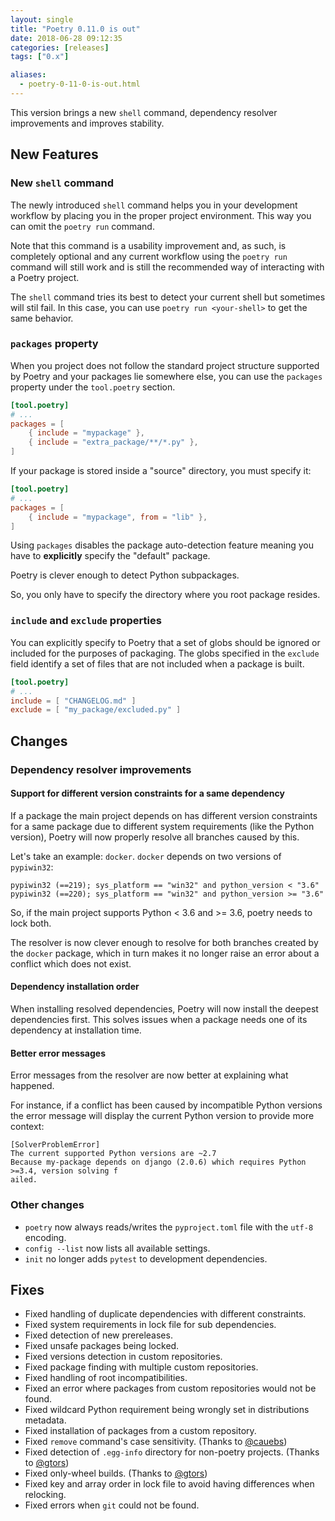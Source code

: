 ```yaml
---
layout: single
title: "Poetry 0.11.0 is out"
date: 2018-06-28 09:12:35
categories: [releases]
tags: ["0.x"]

aliases:
  - poetry-0-11-0-is-out.html
---
```


This version brings a new `shell` command, dependency resolver improvements and improves stability.

## New Features

### New `shell` command

The newly introduced `shell` command helps you in your development workflow
by placing you in the proper project environment. This way you can omit the `poetry run` command.

Note that this command is a usability improvement and, as such, is completely optional and
any current workflow using the `poetry run` command will still work and is still the recommended
way of interacting with a Poetry project.

<aside class="note">
<p>The <code>shell</code> command tries its best to detect your current shell but sometimes will stil fail.
In this case, you can use <code>poetry run &lt;your-shell&gt;</code> to get the same behavior.</p>
</aside>

### `packages` property

When you project does not follow the standard project structure supported by Poetry and
your packages lie somewhere else, you can use the `packages` property under the `tool.poetry` section.

```toml
[tool.poetry]
# ...
packages = [
    { include = "mypackage" },
    { include = "extra_package/**/*.py" },
]
```

If your package is stored inside a "source" directory, you must specify it:

```toml
[tool.poetry]
# ...
packages = [
    { include = "mypackage", from = "lib" },
]
```

<aside class="note">
<p>Using <code>packages</code> disables the package auto-detection feature meaning you have to <strong>explicitly</strong> specify the "default" package.</p>
</aside>

<aside class="note">
<p>Poetry is clever enough to detect Python subpackages.</p>
<p>So, you only have to specify the directory where you root package resides.</p>
</aside>

### `include` and `exclude` properties

You can explicitly specify to Poetry that a set of globs should be ignored or included for the purposes of packaging. The globs specified in the `exclude` field identify a set of files that are not included when a package is built.

```toml
[tool.poetry]
# ...
include = [ "CHANGELOG.md" ]
exclude = [ "my_package/excluded.py" ]
```

## Changes

### Dependency resolver improvements

#### Support for different version constraints for a same dependency

If a package the main project depends on has different version constraints for a same
package due to different system requirements (like the Python version), Poetry will
now properly resolve all branches caused by this.

Let's take an example: `docker`. `docker` depends on two versions of `pypiwin32`:

```text
pypiwin32 (==219); sys_platform == "win32" and python_version < "3.6"
pypiwin32 (==220); sys_platform == "win32" and python_version >= "3.6"
```

So, if the main project supports Python < 3.6 and >= 3.6, poetry needs to lock both.

The resolver is now clever enough to resolve for both branches created by the `docker` package,
which in turn makes it no longer raise an error about a conflict which does not exist.

#### Dependency installation order

When installing resolved dependencies, Poetry will now install the deepest dependencies
first. This solves issues when a package needs one of its dependency at installation time.

#### Better error messages

Error messages from the resolver are now better at explaining what happened.

For instance, if a conflict has been caused by incompatible Python versions the
error message will display the current Python version to provide more context:

```text
[SolverProblemError]
The current supported Python versions are ~2.7
Because my-package depends on django (2.0.6) which requires Python >=3.4, version solving f
ailed.
```

### Other changes

- `poetry` now always reads/writes the `pyproject.toml` file with the `utf-8` encoding.
- `config --list` now lists all available settings.
- `init` no longer adds `pytest` to development dependencies.

## Fixes

- Fixed handling of duplicate dependencies with different constraints.
- Fixed system requirements in lock file for sub dependencies.
- Fixed detection of new prereleases.
- Fixed unsafe packages being locked.
- Fixed versions detection in custom repositories.
- Fixed package finding with multiple custom repositories.
- Fixed handling of root incompatibilities.
- Fixed an error where packages from custom repositories would not be found.
- Fixed wildcard Python requirement being wrongly set in distributions metadata.
- Fixed installation of packages from a custom repository.
- Fixed `remove` command's case sensitivity. (Thanks to [@cauebs](https://github.com/cauebs))
- Fixed detection of `.egg-info` directory for non-poetry projects. (Thanks to [@gtors](https://github.com/gtors))
- Fixed only-wheel builds. (Thanks to [@gtors](https://github.com/gtors))
- Fixed key and array order in lock file to avoid having differences when relocking.
- Fixed errors when `git` could not be found.
